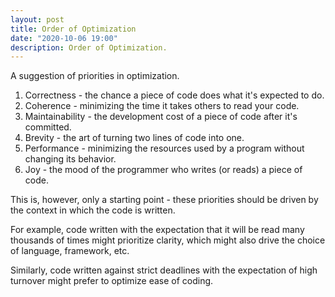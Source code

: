 ```yaml
---
layout: post
title: Order of Optimization
date: "2020-10-06 19:00"
description: Order of Optimization.
---
```


A suggestion of priorities in optimization.

1. Correctness - the chance a piece of code does what it's expected to do.
1. Coherence - minimizing the time it takes others to read your code.
1. Maintainability - the development cost of a piece of code after it's committed.
1. Brevity - the art of turning two lines of code into one.
1. Performance - minimizing the resources used by a program without changing its behavior.
1. Joy - the mood of the programmer who writes (or reads) a piece of code.

This is, however, only a starting point - these priorities should be driven by the context in which the code is written.

For example, code written with the expectation that it will be read many thousands of times might prioritize clarity, which might also drive the choice of language, framework, etc.

Similarly, code written against strict deadlines with the expectation of high turnover might prefer to optimize ease of coding.
